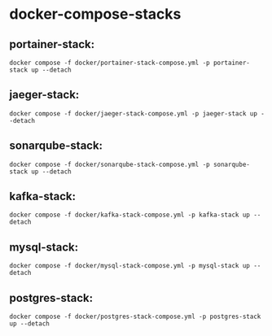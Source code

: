 # docker-compose-stacks


## portainer-stack:
	docker compose -f docker/portainer-stack-compose.yml -p portainer-stack up --detach

## jaeger-stack:
	docker compose -f docker/jaeger-stack-compose.yml -p jaeger-stack up --detach

## sonarqube-stack:
	docker compose -f docker/sonarqube-stack-compose.yml -p sonarqube-stack up --detach

## kafka-stack:
	docker compose -f docker/kafka-stack-compose.yml -p kafka-stack up --detach

## mysql-stack:
	docker compose -f docker/mysql-stack-compose.yml -p mysql-stack up --detach

## postgres-stack:
	docker compose -f docker/postgres-stack-compose.yml -p postgres-stack up --detach
